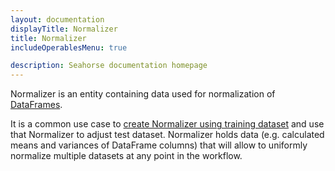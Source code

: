 ```yaml
---
layout: documentation
displayTitle: Normalizer
title: Normalizer
includeOperablesMenu: true

description: Seahorse documentation homepage
---
```


Normalizer is an entity containing data used for normalization of
[DataFrames](dataframe.html).

It is a common use case to
[create Normalizer using training dataset](../operations/train_normalizer.html)
and use that Normalizer to adjust test dataset.
Normalizer holds data (e.g. calculated means and variances of DataFrame columns) that will
allow to uniformly normalize multiple datasets at any point in the workflow.

